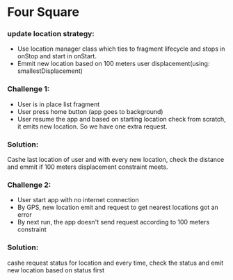 # Four Square

### update location strategy:
- Use location manager class which ties to fragment lifecycle and stops in onStop and start in onStart.
- Emmit new location based on 100 meters user displacement(using: smallestDisplacement)

### Challenge 1:
- User is in place list fragment
- User press home button (app goes to background)
- User resume the app and based on starting location check from scratch, it emits new location. So we have one extra request.
### Solution:
Cashe last location of user and with every new location, check the distance and emmit if 100 meters displacement constraint meets.


### Challenge 2:
- User start app with no internet connection
- By GPS, new location emit and request to get nearest locations got an error
- By next run, the app doesn't send request according to 100 meters constraint
### Solution:
cashe request status for location and every time, check the status and emit new location based on status first